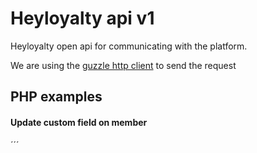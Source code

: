 # Heyloyalty api v1

Heyloyalty open api for communicating with the platform. 

We are using the <a href="http://guzzle.readthedocs.org/en/latest/">guzzle http client</a> to send the request

## PHP examples

#### Update custom field on member

´´´ <?php
        //TODO
    ?>
```


